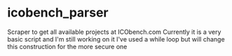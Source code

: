 # icobench_parser
Scraper to get all available projects at ICObench.com Currently it is a very basic script and I'm still working on it
I've used a while loop but will change this construction for the more secure one
